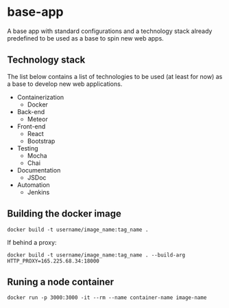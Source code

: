 # base-app

A base app with standard configurations and a technology stack already predefined to be used as a base to spin new web apps.

## Technology stack

The list below contains a list of technologies to be used (at least for now) as a base to develop new web applications.

- Containerization
  - Docker
- Back-end
  - Meteor
- Front-end
  - React
  - Bootstrap
- Testing
  - Mocha
  - Chai
- Documentation
  - JSDoc
- Automation
  - Jenkins

## Building the docker image

`docker build -t username/image_name:tag_name .`

If behind a proxy:

`docker build -t username/image_name:tag_name . --build-arg HTTP_PROXY=165.225.68.34:18000`

## Runing a node container

`docker run -p 3000:3000 -it --rm --name container-name image-name`